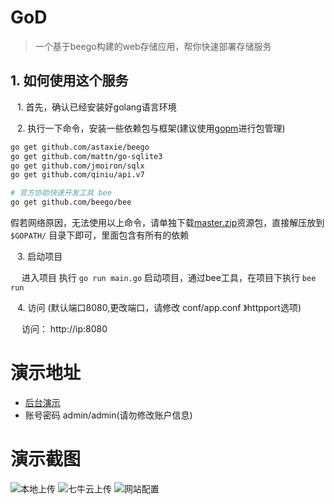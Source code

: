 # GoD

> 一个基于beego构建的web存储应用，帮你快速部署存储服务

##  1. 如何使用这个服务

&ensp; 1. 首先，确认已经安装好golang语言环境

&ensp; 2. 执行一下命令，安装一些依赖包与框架(建议使用[gopm](https://gopm.io/)进行包管理)

```bash
go get github.com/astaxie/beego
go get github.com/mattn/go-sqlite3
go get github.com/jmoiron/sqlx
go get github.com/qiniu/api.v7

# 官方协助快速开发工具 bee
go get github.com/beego/bee
```

假若网络原因，无法使用以上命令，请单独下载[master.zip](https://gitee.com/xuthus5/GoDisk/attach_files)资源包，直接解压放到 ```$GOPATH/``` 目录下即可，里面包含有所有的依赖

&ensp; 3. 启动项目

&ensp;&ensp; 进入项目 执行 ```go run main.go``` 启动项目，通过bee工具，在项目下执行 ```bee run```

&ensp; 4. 访问 (默认端口8080,更改端口，请修改 conf/app.conf 》httpport选项)

&ensp;&ensp; 访问： http://ip:8080

# 演示地址

+ [后台演示](http://xblogs.cn:8080/login)
+ 账号密码 admin/admin(请勿修改账户信息)


# 演示截图

![本地上传](http://dl.xuthus.cc/godisk-local.png)
![七牛云上传](http://dl.xuthus.cc/godisk-qiniu.png)
![网站配置](http://dl.xuthus.cc/godisk-set.png)
